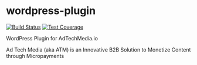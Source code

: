 wordpress-plugin
================

[![Build Status](https://travis-ci.org/AdTechMedia/wordpress-plugin.svg?branch=master)](https://travis-ci.org/AdTechMedia/wordpress-plugin)
[![Test Coverage](https://codeclimate.com/repos/57dfe67fae0dd4779b000af9/badges/d2ee63a489117c6df852/coverage.svg)](https://codeclimate.com/repos/57dfe67fae0dd4779b000af9/coverage)

WordPress Plugin for AdTechMedia.io

Ad Tech Media (aka ATM) is an Innovative B2B Solution to Monetize Content through Micropayments

